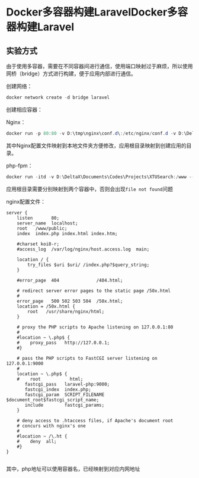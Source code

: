 # **Docker多容器构建LaravelDocker多容器构建Laravel**

## 实验方式

由于使用多容器，需要在不同容器间进行通信，使用端口映射过于麻烦，所以使用网桥（bridge）方式进行构建，便于应用内部进行通信。

创建网络：

```powershell
docker network create -d bridge laravel
```

创建相应容器：

Nginx：

```powershell
docker run -p 80:80 -v D:\tmp\nginx\conf.d\:/etc/nginx/conf.d -v D:\DeltaX\Documents\Codes\Projects\XTUSearch:/www -itd --name laravel-nginx --network laravel nginx:1.15.8
```

其中Nginx配置文件映射到本地文件夹方便修改，应用根目录映射到创建应用的目录。

php-fpm：

```powershell
docker run -itd -v D:\DeltaX\Documents\Codes\Projects\XTUSearch:/www --network laravel --name laravel-php php:7.2-fpm
```

应用根目录需要分别映射到两个容器中，否则会出现`file not found`问题

nginx配置文件：

```properties
server {
    listen       80;
    server_name  localhost;
    root   /www/public;
    index  index.php index.html index.htm;

    #charset koi8-r;
    #access_log  /var/log/nginx/host.access.log  main;

    location / {
        try_files $uri $uri/ /index.php?$query_string;
    }

    #error_page  404              /404.html;

    # redirect server error pages to the static page /50x.html
    #
    error_page   500 502 503 504  /50x.html;
    location = /50x.html {
        root   /usr/share/nginx/html;
    }

    # proxy the PHP scripts to Apache listening on 127.0.0.1:80
    #
    #location ~ \.php$ {
    #    proxy_pass   http://127.0.0.1;
    #}

    # pass the PHP scripts to FastCGI server listening on 127.0.0.1:9000
    #
    location ~ \.php$ {
    #    root           html;
       fastcgi_pass   laravel-php:9000;
       fastcgi_index  index.php;
       fastcgi_param  SCRIPT_FILENAME  $document_root$fastcgi_script_name;
       include        fastcgi_params;
    }

    # deny access to .htaccess files, if Apache's document root
    # concurs with nginx's one
    #
    #location ~ /\.ht {
    #    deny  all;
    #}
}


```

其中，php地址可以使用容器名，已经映射到对应内网地址